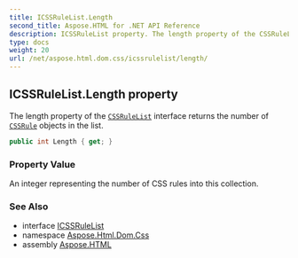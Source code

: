 ```yaml
---
title: ICSSRuleList.Length
second_title: Aspose.HTML for .NET API Reference
description: ICSSRuleList property. The length property of the CSSRuleList interface returns the number of CSSRule objects in the list
type: docs
weight: 20
url: /net/aspose.html.dom.css/icssrulelist/length/
---
```

## ICSSRuleList.Length property

The length property of the [`CSSRuleList`](../) interface returns the number of [`CSSRule`](../../icssrule/) objects in the list.

```csharp
public int Length { get; }
```

### Property Value

An integer representing the number of CSS rules into this collection.

### See Also

* interface [ICSSRuleList](../)
* namespace [Aspose.Html.Dom.Css](../../../aspose.html.dom.css/)
* assembly [Aspose.HTML](../../../)
